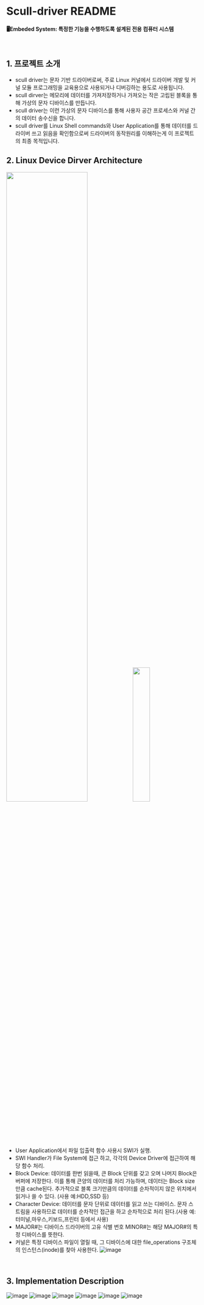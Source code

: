 # Scull-driver README
**🖥️Embeded System: 특정한 기능을 수행하도록 설계된 전용 컴퓨터 시스템**

<br>

## 1. 프로젝트 소개

- scull driver는 문자 기반 드라이버로써, 주로 Linux 커널에서 드라이버 개발 및 커널 모듈 프로그래밍을 교육용으로 사용되거나 디버깅하는 용도로 사용됩니다.
- scull dirver는 메모리에 데이터를 가져저장하거나 가져오는 작은 고립된 블록을 통해 가상의 문자 디바이스를 만듭니다.
- scull driver는 이런 가상의 문자 디바이스를 통해 사용자 공간 프로세스와 커널 간의 데이터 송수신을 합니다.
- scull driver를 Linux Shell commands와 User Application를 통해 데이터를 드라이버 쓰고 읽음을 확인함으로써 드라이버의 동작원리를 이해하는게 이 프로젝트의 최종 목적입니다.
## 2. Linux Device Dirver Architecture
<div>
  <img src="https://github.com/Chochanguk/Embeded-System-Scull-driver/assets/119058637/88d06841-e0b4-443e-b4bb-27c79494352a" width=65%/>
  <img src="https://github.com/Chochanguk/Embeded-System-Scull-driver/assets/119058637/eccf5199-9670-411e-bf14-51e5f251138a" width=30%/>
</div>

- User Application에서 파일 입출력 함수 사용시 SWI가 실행.
- SWI Handler가 File System에 접근 하고, 각각의 Device Driver에 접근하여 해당 함수 처리.
- Block Device: 데이터를 한번 읽을때, 큰 Block 단위를 갖고 오며 나머지 Block은 버퍼에 저장한다. 이를 통해 큰양의 데이터를 처리 가능하며, 데이터는 Block size만큼 cache된다. 추가적으로 블록 크기만큼의 데이터를 순차적이지 않은 위치에서 읽거나 쓸 수 있다. (사용 예:HDD,SSD 등)
- Character Device: 데이터를 문자 단위로 데이터를 읽고 쓰는 디바이스. 문자 스트림을 사용하므로 데이터를 순차적인 접근을 하고 순차적으로 처리 된다.(사용 예: 터미널,마우스,키보드,프린터 등에서 사용)
- MAJOR#는 디바이스 드라이버의 고유 식별 번호 MINOR#는 해당 MAJOR#의 특정 디바이스를 뜻한다.
- 커널은 특정 디바이스 파일이 열릴 때, 그 디바이스에 대한 file_operations 구조체의 인스턴스(inode)를 찾아 사용한다.
![image](https://github.com/Chochanguk/Embeded-System-Scull-driver/assets/119058637/975ef459-3c7d-4a32-b89d-064bd93b5d2c)

<br>

## 3. Implementation Description
![image](https://github.com/Chochanguk/Embeded-System-Scull-driver/assets/119058637/d627cfb5-d9ba-4d75-beb4-b3f54803472b)
![image](https://github.com/Chochanguk/Embeded-System-Scull-driver/assets/119058637/04c88cd2-0259-47aa-897d-c87994e91f09)
![image](https://github.com/Chochanguk/Embeded-System-Scull-driver/assets/119058637/a111e214-84f6-4282-b3d1-5965c2a5c04a)
![image](https://github.com/Chochanguk/Embeded-System-Scull-driver/assets/119058637/bdde6c7e-04ba-4b23-913d-809170a7edd6)
![image](https://github.com/Chochanguk/Embeded-System-Scull-driver/assets/119058637/d04ff61c-b7c9-48a4-a93a-3f71bf9cec1f)
![image](https://github.com/Chochanguk/Embeded-System-Scull-driver/assets/119058637/e10b2cd9-1ba7-4140-b54b-65532dcb66f1)










